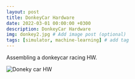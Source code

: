 ```yaml
---
layout: post
title: DonkeyCar Hardware
date: 2022-03-01 00:00:00 +0300
description: DonkeyCar Hardware
img: donkey2.jpg # Add image post (optional)
tags: [simulator, machine-learning] # add tag
---
```


Assembling a donkeycar racing HW.

![Doneky car HW](/assets/img/donkey2.jpg)
